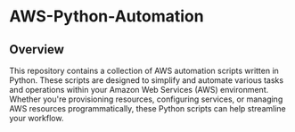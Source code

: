 # AWS-Python-Automation

## Overview

This repository contains a collection of AWS automation scripts written in Python. These scripts are designed to simplify and automate various tasks and operations within your Amazon Web Services (AWS) environment. Whether you're provisioning resources, configuring services, or managing AWS resources programmatically, these Python scripts can help streamline your workflow.
